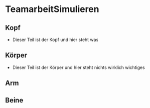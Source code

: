 # TeamarbeitSimulieren
## Kopf
- Dieser Teil ist der Kopf und hier steht was

## Körper
- Dieser Teil ist der Körper und hier steht nichts wirklich wichtiges

## Arm

## Beine
